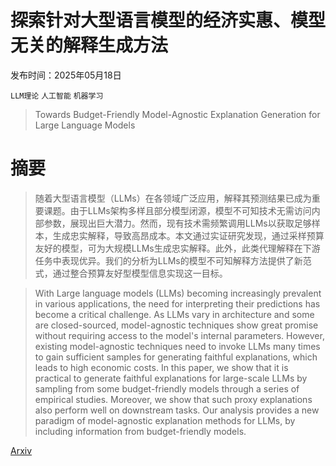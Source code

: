 # 探索针对大型语言模型的经济实惠、模型无关的解释生成方法

发布时间：2025年05月18日

`LLM理论` `人工智能` `机器学习`

> Towards Budget-Friendly Model-Agnostic Explanation Generation for Large Language Models

# 摘要

> 随着大型语言模型（LLMs）在各领域广泛应用，解释其预测结果已成为重要课题。由于LLMs架构多样且部分模型闭源，模型不可知技术无需访问内部参数，展现出巨大潜力。然而，现有技术需频繁调用LLMs以获取足够样本，生成忠实解释，导致高昂成本。本文通过实证研究发现，通过采样预算友好的模型，可为大规模LLMs生成忠实解释。此外，此类代理解释在下游任务中表现优异。我们的分析为LLMs的模型不可知解释方法提供了新范式，通过整合预算友好型模型信息实现这一目标。

> With Large language models (LLMs) becoming increasingly prevalent in various applications, the need for interpreting their predictions has become a critical challenge. As LLMs vary in architecture and some are closed-sourced, model-agnostic techniques show great promise without requiring access to the model's internal parameters. However, existing model-agnostic techniques need to invoke LLMs many times to gain sufficient samples for generating faithful explanations, which leads to high economic costs. In this paper, we show that it is practical to generate faithful explanations for large-scale LLMs by sampling from some budget-friendly models through a series of empirical studies. Moreover, we show that such proxy explanations also perform well on downstream tasks. Our analysis provides a new paradigm of model-agnostic explanation methods for LLMs, by including information from budget-friendly models.

[Arxiv](https://arxiv.org/abs/2505.12509)